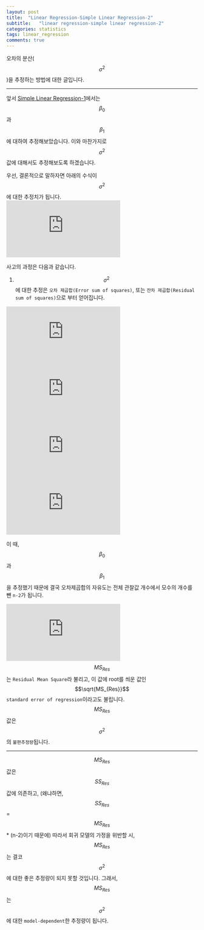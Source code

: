 ```yaml
---
layout: post
title:  "Linear Regression-Simple Linear Regression-2"
subtitle:   "linear regression-simple linear regression-2"
categories: statistics
tags: linear_regression
comments: true
---
```

오차의 분산($$σ^2$$)을 추정하는 방법에 대한 글입니다.

---

앞서 [Simple Linear Regression-1](https://data-weirdo.github.io/statistics/2019/10/15/statistics-linear_regression-simple/)에서는
$$β_0$$과 $$β_1$$에 대하여 추정해보았습니다. 이와 마찬가지로 $$σ^2$$ 값에 대해서도 추정해보도록 하겠습니다. 

우선, 결론적으로 말하자면 아래의 수식이 $$σ^2$$ 에 대한 추정치가 됩니다.  
![](https://latex.codecogs.com/gif.latex?%5Cwidehat%5Csigma%5E2%20%3D%20%5Cfrac%7BSS_%7BRes%7D%7D%7Bn-2%7D%20%3D%20MS_%7BRes%7D)  
   
사고의 과정은 다음과 같습니다. 
1. $$σ^2$$에 대한 추정은 `오차 제곱합(Error sum of squares)`, 또는 `잔차 제곱합(Residual sum of squares)`으로 부터 얻어집니다.

![](https://latex.codecogs.com/gif.latex?SS_%7BRes%7D%20%3D%20%5Csum_%7Bi%3D1%7D%5E%7Bn%7De_i%5E2%20%3D%20%5Csum_%7Bi%3D1%7D%5En%28y_i-%5Cwidehat%7By_i%7D%29%5E2)
![](https://latex.codecogs.com/gif.latex?SS_%7BRes%7D%20%3D%20%5Csum_%7Bi%3D1%7D%5En%28y_i-%28%5Cwidehat%7B%5Cbeta_0%7D%20&plus;%20%5Cwidehat%7B%5Cbeta_1%7Dx_i%29%29%5E2)
![](https://latex.codecogs.com/gif.latex?SS_%7BRes%7D%20%3D%20%5Csum_%7Bi%3D1%7D%5Eny_i%5E2%20-%20n%5Cbar%7By%7D%5E2%20-%20%5Cwidehat%7B%5Cbeta_1%7DS_%7Bxy%7D_)
![](https://latex.codecogs.com/gif.latex?SS_%7BRes%7D%20%3D%20%5CSS_%7BT%7D%20-%20%5Cwidehat%7B%5Cbeta_1%7DS_%7Bxy%7D)

이 때, $$β_0$$과 $$β_1$$을 추정했기 때문에 결국 오차제곱합의 자유도는 전체 관찰값 개수에서 모수의 개수를 뺀 `n-2`가 됩니다.


![](https://latex.codecogs.com/gif.latex?%5Cwidehat%7B%5Csigma%5E2%7D%20%3D%20%5Cfrac%7BSS_%7BRes%7D%7D%7Bn-2%7D%20%3D%20MS_%7BRes%7D)  
$$MS_{Res}$$는 `Residual Mean Square`라 불리고, 이 값에 root를 씌운 값인 $$\sqrt{MS_{Res}}$$ `standard error of regression`이라고도 불립니다. 
$$MS_{Res}$$ 값은 $$σ^2$$의 `불편추정량`됩니다. 

---

$$MS_{Res}$$ 값은 $$SS_{Res}$$ 값에 의존하고, (왜냐하면, $$SS_{Res}$$ = $$MS_{Res}$$ * (n-2)이기 때문에) 따라서 회귀 모델의 가정을 위반할 시, 
$$MS_{Res}$$는 결코 $$σ^2$$에 대한 좋은 추정량이 되지 못할 것입니다. 그래서, $$MS_{Res}$$는 $$σ^2$$에 대한 `model-dependent`한 추정량이 됩니다. 
